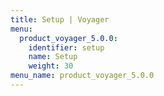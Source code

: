 ```yaml
---
title: Setup | Voyager
menu:
  product_voyager_5.0.0:
    identifier: setup
    name: Setup
    weight: 30
menu_name: product_voyager_5.0.0
---
```


